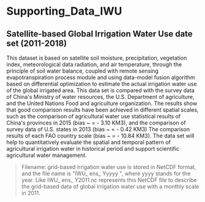 # Supporting_Data_IWU
## Satellite-based Global Irrigation Water Use date set (2011-2018)

This dataset is based on satellite soil moisture, precipitation, vegetation index, meteorological data radiation, and air temperature, through the principle of soil water balance, coupled with remote sensing evapotranspiration process module and using data-model fusion algorithm based on differential optimization to estimate the actual irrigation water use of the global irrigated area. This data set is compared with the survey data of China's Ministry of water resources, the U.S. Department of agriculture, and the United Nations Food and agriculture organization. The results show that good comparison results have been achieved in different spatial scales, such as the comparison of agricultural water use statistical results of China's provinces in 2015 (bias ~ = - 3.10 KM3), and the comparison of survey data of U.S. states in 2013 (bias ~ = - 0.42 KM3) The comparison results of each FAO country scale (bias ~ = - 10.84 KM3). The data set will help to quantitatively evaluate the spatial and temporal pattern of agricultural irrigation water in historical period and support scientific agricultural water management.  

> Filename: grid-based irrigation water use is stored in NetCDF format, and the file name is "IWU_ ens_ Yyyyy ", where yyyy stands for the year. Like IWU_ ens_ Y2011.nc represents this NetCDF file to describe the grid-based data of global irrigation water use with a monthly scale in 2011. 

